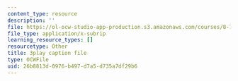 ```yaml
---
content_type: resource
description: ''
file: https://ol-ocw-studio-app-production.s3.amazonaws.com/courses/8-701-introduction-to-nuclear-and-particle-physics-fall-2020/26b8813d0976b497d7a5d735a7df29b6_2YpdnHLvsyw.srt
file_type: application/x-subrip
learning_resource_types: []
resourcetype: Other
title: 3play caption file
type: OCWFile
uid: 26b8813d-0976-b497-d7a5-d735a7df29b6
---
```

